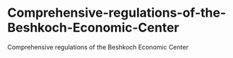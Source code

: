 # Comprehensive-regulations-of-the-Beshkoch-Economic-Center
Comprehensive regulations of the Beshkoch Economic Center

